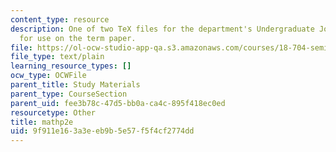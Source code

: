 ```yaml
---
content_type: resource
description: One of two TeX files for the department's Undergraduate Journal of Math
  for use on the term paper.
file: https://ol-ocw-studio-app-qa.s3.amazonaws.com/courses/18-704-seminar-in-algebra-and-number-theory-computational-commutative-algebra-and-algebraic-geometry-fall-2008/9f911e163a3eeb9b5e57f5f4cf2774dd_mathp2e.sty
file_type: text/plain
learning_resource_types: []
ocw_type: OCWFile
parent_title: Study Materials
parent_type: CourseSection
parent_uid: fee3b78c-47d5-bb0a-ca4c-895f418ec0ed
resourcetype: Other
title: mathp2e
uid: 9f911e16-3a3e-eb9b-5e57-f5f4cf2774dd
---
```

